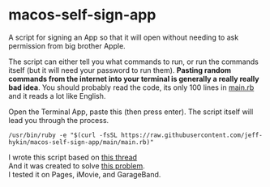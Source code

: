 # macos-self-sign-app
A script for signing an App so that it will open without needing to ask permission from big brother Apple.

The script can either tell you what commands to run, or run the commands itself (but it will need your password to run them).
**Pasting random commands from the internet into your terminal is generally a really really bad idea**. You should probably read the code, its only 100 lines in [main.rb](https://raw.githubusercontent.com/jeff-hykin/macos-self-sign-app/main/main.rb) and it reads a lot like English.

Open the Terminal App, paste this (then press enter). The script itself will lead you through the process.
```
/usr/bin/ruby -e "$(curl -fsSL https://raw.githubusercontent.com/jeff-hykin/macos-self-sign-app/main/main.rb)"
```

I wrote this script based on [this thread](https://apple.stackexchange.com/questions/64408/can-you-disable-a-code-signature-check)
<br>
And it was created to solve [this problem](https://www.reddit.com/r/hackintosh/comments/ju5cik/every_appstore_app_crashes_instantly/).
<br>
I tested it on Pages, iMovie, and GarageBand.